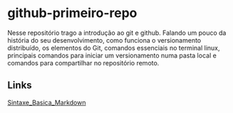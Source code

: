 # github-primeiro-repo
Nesse repositório trago a introdução ao git e github. Falando um pouco da história do seu desenvolvimento, como funciona o versionamento distribuído, os elementos do Git, comandos essenciais no terminal linux, principais comandos para iniciar um versionamento numa pasta local e comandos para compartilhar no repositório remoto. 

## Links
[Sintaxe_Basica_Markdown](https://www.markdownguide.org/cheat-sheet/)
